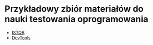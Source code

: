 # Przykładowy zbiór materiałów do nauki testowania oprogramowania
- [ISTQB](ISTQB.md)
- [DevTools](DEVTOOLS.md)
